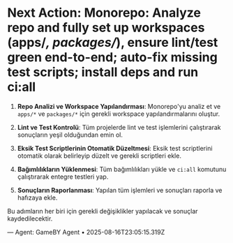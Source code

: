 # Next Action: Monorepo: Analyze repo and fully set up workspaces (apps/*, packages/*), ensure lint/test green end-to-end; auto-fix missing test scripts; install deps and run ci:all

1. **Repo Analizi ve Workspace Yapılandırması**: Monorepo'yu analiz et ve `apps/*` ve `packages/*` için gerekli workspace yapılandırmalarını oluştur.

2. **Lint ve Test Kontrolü**: Tüm projelerde lint ve test işlemlerini çalıştırarak sonuçların yeşil olduğundan emin ol.

3. **Eksik Test Scriptlerinin Otomatik Düzeltmesi**: Eksik test scriptlerini otomatik olarak belirleyip düzelt ve gerekli scriptleri ekle.

4. **Bağımlılıkların Yüklenmesi**: Tüm bağımlılıkları yükle ve `ci:all` komutunu çalıştırarak entegre testleri yap.

5. **Sonuçların Raporlanması**: Yapılan tüm işlemleri ve sonuçları raporla ve hafızaya ekle. 

Bu adımların her biri için gerekli değişiklikler yapılacak ve sonuçlar kaydedilecektir.

— Agent: GameBY Agent • 2025-08-16T23:05:15.319Z
